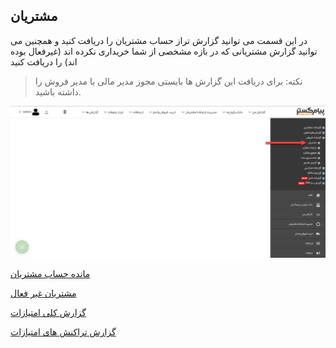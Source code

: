 ﻿## مشتریان

در این قسمت می توانید گزارش تراز حساب مشتریان را دریافت کنید و همچنین می توانید گزارش مشتریانی که در بازه مشخصی از شما خریداری نکرده اند (غیرفعال بوده اند) را دریافت کنید


> نکته: برای دریافت این گزارش ها بایستی مجوز مدیر مالی یا مدیر فروش را داشته باشید.


![](PreCustomers.png)

[مانده حساب مشتریان](Customer-account-balance%2FCustomer-account-balance.md)

[مشتریان غیر فعال](Inactive-customers%2FInactive-customers.md)

[گزارش کلی امتیازات](General-score-report%2FGeneral-score-report.md)

[گزارش تراکنش های امتیازات](Report-the-points-consumed%2FReport-the-points-consumed.md)



 